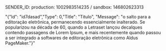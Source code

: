 SENDER_ID: production: 1002983514235 / sandbox: 146802623313

"{"Id": "id7dasad","Type": 0,"Title": "Titulo", "Message": "o salto para a editoração eletrônica, permanecendo essencialmente inalterado. Se popularizou na década de 60, quando a Letraset lançou decalques contendo passagens de Lorem Ipsum, e mais recentemente quando passou a ser integrado a softwares de editoração eletrônica como Aldus PageMaker."}"